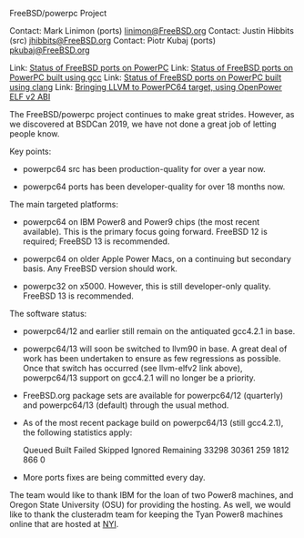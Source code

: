FreeBSD/powerpc Project

Contact: Mark Linimon (ports) <linimon@FreeBSD.org>
Contact: Justin Hibbits (src) <jhibbits@FreeBSD.org>
Contact: Piotr Kubaj (ports) <pkubaj@FreeBSD.org>

Link:	[Status of FreeBSD ports on PowerPC](https://wiki.freebsd.org/powerpc/ports)
Link:	[Status of FreeBSD ports on PowerPC built using gcc](https://wiki.freebsd.org/powerpc/ports/PortsOnGcc)
Link:	[Status of FreeBSD ports on PowerPC built using clang](https://wiki.freebsd.org/powerpc/ports/PortsOnClang)
Link:	[Bringing LLVM to PowerPC64 target, using OpenPower ELF v2 ABI](https://wiki.freebsd.org/powerpc/llvm-elfv2)

The FreeBSD/powerpc project continues to make great strides.  However,
as we discovered at BSDCan 2019, we have not done a great job of letting
people know.

Key points:

 - powerpc64 src has been production-quality for over a year now.

 - powerpc64 ports has been developer-quality for over 18 months now.

The main targeted platforms:

 - powerpc64 on IBM Power8 and Power9 chips (the most recent available).
   This is the primary focus going forward.  FreeBSD 12 is required;
   FreeBSD 13 is recommended.

 - powerpc64 on older Apple Power Macs, on a continuing but secondary
   basis.  Any FreeBSD version should work.

 - powerpc32 on x5000.  However, this is still developer-only quality.
   FreeBSD 13 is recommended.

The software status:

 - powerpc64/12 and earlier still remain on the antiquated gcc4.2.1 in
   base.

 - powerpc64/13 will soon be switched to llvm90 in base.  A great deal
   of work has been undertaken to ensure as few regressions as possible.
   Once that switch has occurred (see llvm-elfv2 link above), powerpc64/13
   support on gcc4.2.1 will no longer be a priority.

 - FreeBSD.org package sets are available for powerpc64/12 (quarterly)
   and powerpc64/13 (default) through the usual method.

 - As of the most recent package build on powerpc64/13 (still gcc4.2.1),
   the following statistics apply:

	Queued 	Built 	Failed 	Skipped 	Ignored 	Remaining
	33298 	30361 	259 	1812	 	866	 	0

 - More ports fixes are being committed every day.

The team would like to thank IBM for the loan of two Power8 machines,
and Oregon State University (OSU) for providing the hosting.  As well,
we would like to thank the clusteradm team for keeping the Tyan Power8
machines online that are hosted at [NYI](https://www.nyi.net).
